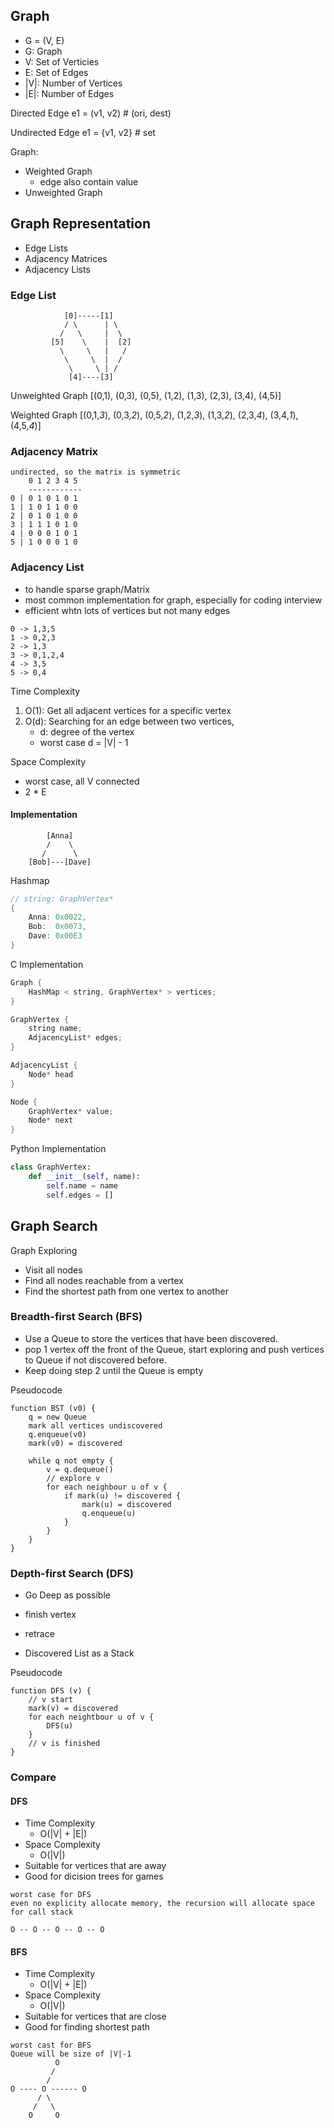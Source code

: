 ## Graph
- G = (V, E)
- G: Graph
- V: Set of Verticies
- E: Set of Edges
- |V|: Number of Vertices
- |E|: Number of Edges

Directed Edge
e1 = (v1, v2)  # (ori, dest)

Undirected Edge
e1 = {v1, v2}  # set

Graph:
- Weighted Graph
  - edge also contain value
- Unweighted Graph

## Graph Representation
- Edge Lists
- Adjacency Matrices
- Adjacency Lists

### Edge List
```
            [0]-----[1]
            / \      | \
           /   \     |  \
         [5]    \    |  [2]
           \     \   |   /
            \     \  |  /
             \     \ | /
             [4]----[3]

```
Unweighted Graph
[(0,1), (0,3), (0,5), (1,2), (1,3), (2,3), (3,4), (4,5)]

Weighted Graph
[(0,1,*3*), (0,3,*2*), (0,5,*2*), (1,2,*3*), (1,3,*2*), (2,3,*4*), (3,4,*1*), (4,5,*4*)]

### Adjacency Matrix
```
undirected, so the matrix is symmetric
    0 1 2 3 4 5
    ------------
0 | 0 1 0 1 0 1
1 | 1 0 1 1 0 0
2 | 0 1 0 1 0 0
3 | 1 1 1 0 1 0
4 | 0 0 0 1 0 1
5 | 1 0 0 0 1 0
```
### Adjacency List
- to handle sparse graph/Matrix
- most common implementation for graph, especially for coding interview
- efficient whtn lots of vertices but not many edges
```
0 -> 1,3,5
1 -> 0,2,3
2 -> 1,3
3 -> 0,1,2,4
4 -> 3,5
5 -> 0,4
```

Time Complexity
1. O(1): Get all adjacent vertices for a specific vertex
2. O(d): Searching for an edge between two vertices,
   - d: degree of the vertex
   - worst case d = |V| - 1

Space Complexity
- worst case, all V connected
- 2 * E

#### Implementation
```
        [Anna]
        /    \
       /      \
    [Bob]---[Dave]  
```
Hashmap
```c
// string: GraphVertex*
{
    Anna: 0x0022,
    Bob:  0x0073,
    Dave: 0x00E3
}
```
C Implementation
```c
Graph {
    HashMap < string, GraphVertex* > vertices;
}

GraphVertex {
    string name;
    AdjacencyList* edges;
}

AdjacencyList {
    Node* head
}

Node {
    GraphVertex* value;
    Node* next
}
```

Python Implementation
```py
class GraphVertex:
    def __init__(self, name):
        self.name = name
        self.edges = []
```

## Graph Search
Graph Exploring
- Visit all nodes
- Find all nodes reachable from a vertex
- Find the shortest path from one vertex to another

### Breadth-first Search (BFS)
- Use a Queue to store the vertices that have been discovered.
- pop 1 vertex off the front of the Queue, start exploring and push vertices to Queue if not discovered before.
- Keep doing step 2 until the Queue is empty

Pseudocode
```
function BST (v0) {
    q = new Queue
    mark all vertices undiscovered
    q.enqueue(v0)
    mark(v0) = discovered

    while q not empty {
        v = q.dequeue()
        // explore v
        for each neighbour u of v {
            if mark(u) != discovered {
                mark(u) = discovered
                q.enqueue(u)
            }
        }
    }
}
```

### Depth-first Search (DFS)
- Go Deep as possible
- finish vertex
- retrace

- Discovered List as a Stack

Pseudocode
```
function DFS (v) {
    // v start
    mark(v) = discovered
    for each neightbour u of v {
        DFS(u)
    }
    // v is finished
}
```
### Compare
#### DFS
- Time Complexity
  - O(|V| + |E|)
- Space Complexity
  - O(|V|)
- Suitable for vertices that are away
- Good for dicision trees for games

```
worst case for DFS
even no explicity allocate memory, the recursion will allocate space for call stack

O -- O -- O -- O -- O
```

#### BFS
- Time Complexity
  - O(|V| + |E|)
- Space Complexity
  - O(|V|)
- Suitable for vertices that are close
- Good for finding shortest path

```
worst cast for BFS
Queue will be size of |V|-1 
          O
         /
        /
O ---- O ------ O
      / \
     /   \
    O     O
```
